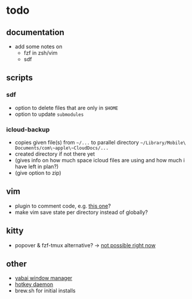 # todo

## documentation

- add some notes on
  - fzf in zsh/vim
  - sdf

## scripts

### sdf

- option to delete files that are only in `$HOME`
- option to update `submodules`

### icloud-backup

- copies given file(s) from `~/...` to parallel directory `~/Library/Mobile\
  Documents/com\~apple\~CloudDocs/...`
- created directory if not there yet
- (gives info on how much space icloud files are using and how much i have left
  in plan?)
- (give option to zip)

## vim

- plugin to comment code, e.g. [this
  one](https://github.com/tomtom/tcomment_vim)?
- make vim save state per directory instead of globally?

## kitty

- popover & fzf-tmux alternative? -> [not possible right
  now](https://github.com/kovidgoyal/kitty/discussions/4018)

## other

- [yabai window manager](https://github.com/koekeishiya/yabai)
- [hotkey daemon](https://github.com/koekeishiya/skhd)
- brew.sh for initial installs
